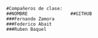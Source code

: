 
	#Compañeros de clase:
	##NOMBRE				##GITHUB
	###Fernando Zamora
	###Federico Abait
	###Ruben Baquel
